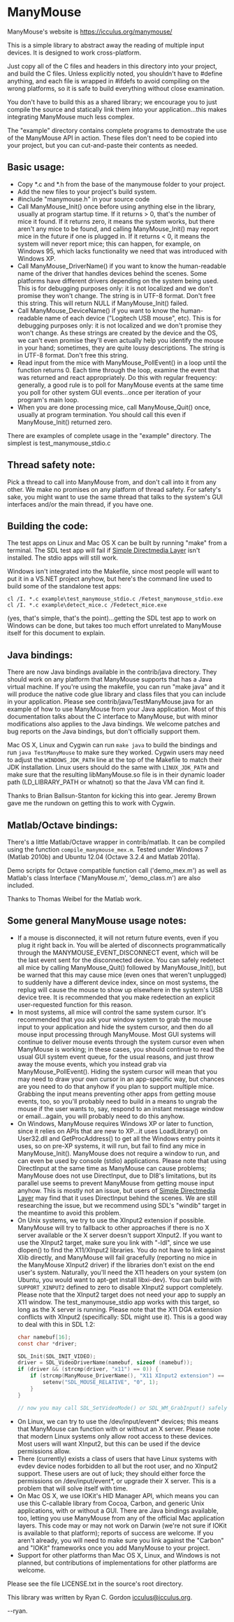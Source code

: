 # ManyMouse

ManyMouse's website is https://icculus.org/manymouse/

This is a simple library to abstract away the reading of multiple input
devices. It is designed to work cross-platform.

Just copy all of the C files and headers in this directory into your
project, and build the C files. Unless explicitly noted, you shouldn't have
to #define anything, and each file is wrapped in #ifdefs to avoid compiling
on the wrong platforms, so it is safe to build everything without close
examination.

You don't have to build this as a shared library; we encourage you to just
compile the source and statically link them into your application...this
makes integrating ManyMouse much less complex.

The "example" directory contains complete programs to demostrate the use of
the ManyMouse API in action. These files don't need to be copied into your
project, but you can cut-and-paste their contents as needed.

## Basic usage:

- Copy *.c and *.h from the base of the manymouse folder to your project.
- Add the new files to your project's build system.
- #include "manymouse.h" in your source code
- Call ManyMouse_Init() once before using anything else in the library,
  usually at program startup time. If it returns > 0, that's the number of
  mice it found. If it returns zero, it means the system works, but there
  aren't any mice to be found, and calling ManyMouse_Init() may report mice
  in the future if one is plugged in. If it returns < 0, it means the system
  will never report mice; this can happen, for example, on Windows 95, which
  lacks functionality we need that was introduced with Windows XP.
- Call ManyMouse_DriverName() if you want to know the human-readable
  name of the driver that handles devices behind the scenes. Some platforms
  have different drivers depending on the system being used. This is for
  debugging purposes only: it is not localized and we don't promise they
  won't change. The string is in UTF-8 format. Don't free this string.
  This will return NULL if ManyMouse_Init() failed.
- Call ManyMouse_DeviceName() if you want to know the human-readable
  name of each device ("Logitech USB mouse", etc). This is for debugging
  purposes only: it is not localized and we don't promise they won't change.
  As these strings are created by the device and the OS, we can't even
  promise they'll even actually help you identify the mouse in your hand;
  sometimes, they are quite lousy descriptions. The string is in UTF-8
  format. Don't free this string.
- Read input from the mice with ManyMouse_PollEvent() in a loop until the
  function returns 0. Each time through the loop, examine the event that
  was returned and react appropriately. Do this with regular frequency:
  generally, a good rule is to poll for ManyMouse events at the same time
  you poll for other system GUI events...once per iteration of your
  program's main loop.
- When you are done processing mice, call ManyMouse_Quit() once, usually at
  program termination. You should call this even if ManyMouse_Init() returned
  zero.

There are examples of complete usage in the "example" directory. The simplest
is test_manymouse_stdio.c


## Thread safety note:

Pick a thread to call into ManyMouse from, and don't call into it from any
other. We make no promises on any platform of thread safety. For safety's
sake, you might want to use the same thread that talks to the system's
GUI interfaces and/or the main thread, if you have one.


## Building the code:

The test apps on Linux and Mac OS X can be built by running "make" from a
terminal. The SDL test app will fail if
[Simple Directmedia Layer](https://libsdl.org/) isn't installed. The stdio
apps will still work.

Windows isn't integrated into the Makefile, since most people will want to
put it in a VS.NET project anyhow, but here's the command line used to
build some of the standalone test apps:

    cl /I. *.c example\test_manymouse_stdio.c /Fetest_manymouse_stdio.exe
    cl /I. *.c example\detect_mice.c /Fedetect_mice.exe

(yes, that's simple, that's the point)...getting the SDL test app to work
on Windows can be done, but takes too much effort unrelated to ManyMouse
itself for this document to explain.


## Java bindings:

There are now Java bindings available in the contrib/java directory.
They should work on any platform that ManyMouse supports that has a Java
virtual machine. If you're using the makefile, you can run "make java" and
it will produce the native code glue library and class files that you can
include in your application. Please see contrib/java/TestManyMouse.java
for an example of how to use ManyMouse from your Java application. Most
of this documentation talks about the C interface to ManyMouse, but with
minor modifications also applies to the Java bindings. We welcome patches
and bug reports on the Java bindings, but don't officially support them.

Mac OS X, Linux and Cygwin can run `make java` to build the bindings and run
`java TestManyMouse` to make sure they worked. Cygwin users may need to
adjust the `WINDOWS_JDK_PATH` line at the top of the Makefile to match their
JDK installation. Linux users should do the same with `LINUX_JDK_PATH` and
make sure that the resulting libManyMouse.so file is in their dynamic loader
path (LD_LIBRARY_PATH or whatnot) so that the Java VM can find it.

Thanks to Brian Ballsun-Stanton for kicking this into gear. Jeremy Brown
gave me the rundown on getting this to work with Cygwin.


## Matlab/Octave bindings:

There's a little Matlab/Octave wrapper in contrib/matlab. It can be compiled
using the function `compile_manymouse_mex.m`. Tested under Windows 7
(Matlab 2010b) and Ubuntu 12.04 (Octave 3.2.4 and Matlab 2011a).

Demo scripts for Octave compatible function call ('demo_mex.m') as well as
Matlab's class Interface ('ManyMouse.m', 'demo_class.m') are also included.

Thanks to Thomas Weibel for the Matlab work.


## Some general ManyMouse usage notes:

- If a mouse is disconnected, it will not return future events, even if you
  plug it right back in. You will be alerted of disconnects programmatically
  through the MANYMOUSE_EVENT_DISCONNECT event, which will be the last
  event sent for the disconnected device. You can safely redetect all mice by
  calling ManyMouse_Quit() followed by ManyMouse_Init(), but be warned that
  this may cause mice (even ones that weren't unplugged) to suddenly have a
  different device index, since on most systems, the replug will cause the
  mouse to show up elsewhere in the system's USB device tree. It is
  recommended that you make redetection an explicit user-requested function
  for this reason.
- In most systems, all mice will control the same system cursor. It's
  recommended that you ask your window system to grab the mouse input to your
  application and hide the system cursor, and then do all mouse input
  processing through ManyMouse. Most GUI systems will continue to deliver
  mouse events through the system cursor even when ManyMouse is working; in
  these cases, you should continue to read the usual GUI system event queue,
  for the usual reasons, and just throw away the mouse events, which you
  instead grab via ManyMouse_PollEvent(). Hiding the system cursor will mean
  that you may need to draw your own cursor in an app-specific way, but
  chances are you need to do that anyhow if you plan to support multiple
  mice. Grabbing the input means preventing other apps from getting mouse
  events, too, so you'll probably need to build in a means to ungrab the
  mouse if the user wants to, say, respond to an instant message window or
  email...again, you will probably need to do this anyhow.
- On Windows, ManyMouse requires Windows XP or later to function, since it
  relies on APIs that are new to XP...it uses LoadLibrary() on User32.dll and
  GetProcAddress() to get all the Windows entry points it uses, so on pre-XP
  systems, it will run, but fail to find any mice in ManyMouse_Init().
  ManyMouse does not require a window to run, and can even be used by console
  (stdio) applications. Please note that using DirectInput at the same time
  as ManyMouse can cause problems; ManyMouse does not use DirectInput, due
  to DI8's limitations, but its parallel use seems to prevent ManyMouse from
  getting mouse input anyhow. This is mostly not an issue, but users of
  [Simple Directmedia Layer](https://libsdl.org/) may find that it uses
  DirectInput behind the scenes. We are still researching the issue, but we
  recommend using SDL's "windib" target in the meantime to avoid this
  problem.
- On Unix systems, we try to use the XInput2 extension if possible.
  ManyMouse will try to fallback to other approaches if there is no X server
  available or the X server doesn't support XInput2. If you want to use the
  XInput2 target, make sure you link with "-ldl", since we use dlopen() to
  find the X11/XInput2 libraries. You do not have to link against Xlib
  directly, and ManyMouse will fail gracefully (reporting no mice in the
  ManyMouse XInput2 driver) if the libraries don't exist on the end user's
  system. Naturally, you'll need the X11 headers on your system (on Ubuntu,
  you would want to apt-get install libxi-dev). You can build with
  `SUPPORT_XINPUT2` defined to zero to disable XInput2 support completely.
  Please note that the XInput2 target does not need your app to supply an X11
  window. The test_manymouse_stdio app works with this target, so long as the
  X server is running. Please note that the X11 DGA extension conflicts with
  XInput2 (specifically: SDL might use it). This is a good way to deal with
  this in SDL 1.2:
  ```c
  char namebuf[16];
  const char *driver;

  SDL_Init(SDL_INIT_VIDEO);
  driver = SDL_VideoDriverName(namebuf, sizeof (namebuf));
  if (driver && (strcmp(driver, "x11") == 0)) {
      if (strcmp(ManyMouse_DriverName(), "X11 XInput2 extension") == 0) {
          setenv("SDL_MOUSE_RELATIVE", "0", 1);
      }
  }

  // now you may call SDL_SetVideoMode() or SDL_WM_GrabInput() safely.
  ```
- On Linux, we can try to use the /dev/input/event* devices; this means
  that ManyMouse can function with or without an X server. Please note that
  modern Linux systems only allow root access to these devices. Most users
  will want XInput2, but this can be used if the device permissions allow.
- There (currently) exists a class of users that have Linux systems with
  evdev device nodes forbidden to all but the root user, and no XInput2
  support. These users are out of luck; they should either force the
  permissions on /dev/input/event*, or upgrade their X server. This is a
  problem that will solve itself with time.
- On Mac OS X, we use IOKit's HID Manager API, which means you can use this
  C-callable library from Cocoa, Carbon, and generic Unix applications, with
  or without a GUI. There are Java bindings available, too, letting you use
  ManyMouse from any of the official Mac application layers. This code may or
  may not work on Darwin (we're not sure if IOKit is available to that
  platform); reports of success are welcome. If you aren't already, you will
  need to make sure you link against the "Carbon" and "IOKit" frameworks once
  you add ManyMouse to your project.
- Support for other platforms than Mac OS X, Linux, and Windows is not
  planned, but contributions of implementations for other platforms are
  welcome.

Please see the file LICENSE.txt in the source's root directory.

This library was written by Ryan C. Gordon <icculus@icculus.org>.

--ryan.

